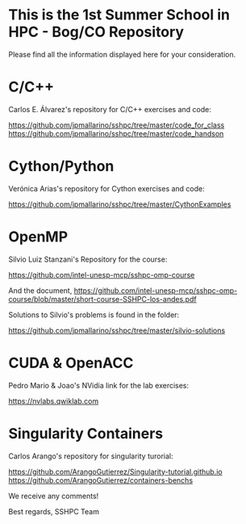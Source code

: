 # This is the 1st Summer School in HPC - Bog/CO Repository

Please find all the information displayed here for your consideration.

# C/C++

Carlos E. Álvarez's repository for C/C++ exercises and code:

https://github.com/jpmallarino/sshpc/tree/master/code_for_class
https://github.com/jpmallarino/sshpc/tree/master/code_handson


# Cython/Python

Verónica Arias's repository for Cython exercises and code:

https://github.com/jpmallarino/sshpc/tree/master/CythonExamples


# OpenMP

Silvio Luiz Stanzani's Repository for the course:

https://github.com/intel-unesp-mcp/sshpc-omp-course

And the document, https://github.com/intel-unesp-mcp/sshpc-omp-course/blob/master/short-course-SSHPC-los-andes.pdf

Solutions to Silvio's problems is found in the folder:

https://github.com/jpmallarino/sshpc/tree/master/silvio-solutions

# CUDA & OpenACC

Pedro Mario & Joao's NVidia link for the lab exercises:

https://nvlabs.qwiklab.com


# Singularity Containers

Carlos Arango's repository for singularity turorial:

https://github.com/ArangoGutierrez/Singularity-tutorial.github.io
https://github.com/ArangoGutierrez/containers-benchs



We receive any comments!

Best regards,
SSHPC Team
